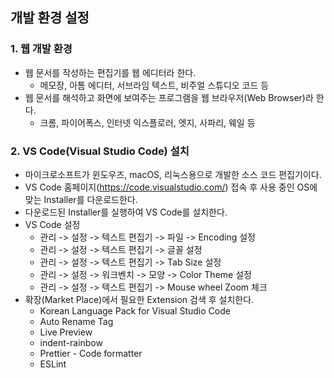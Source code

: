 ## 개발 환경 설정
### 1. 웹 개발 환경
* 웹 문서를 작성하는 편집기를 웹 에디터라 한다.
  * 메모장, 아톰 에디터, 서브라임 텍스트, 비주얼 스튜디오 코드 등
* 웹 문서를 해석하고 화면에 보여주는 프로그램을 웹 브라우저(Web Browser)라 한다.
  * 크롬, 파이어폭스, 인터넷 익스플로러, 엣지, 사파리, 웨일 등
### 2. VS Code(Visual Studio Code) 설치 
* 마이크로소프트가 윈도우즈, macOS, 리눅스용으로 개발한 소스 코드 편집기이다.
* VS Code 홈페이지(https://code.visualstudio.com/) 접속 후 사용 중인 OS에 맞는 Installer를 다운로드한다.
* 다운로드된 Installer를 실행하여 VS Code를 설치한다.
* VS Code 설정
  * 관리 -> 설정 -> 텍스트 편집기 -> 파일 -> Encoding 설정
  * 관리 -> 설정 -> 텍스트 편집기 -> 글꼴 설정
  * 관리 -> 설정 -> 텍스트 편집기 -> Tab Size 설정
  * 관리 -> 설정 -> 워크벤치 -> 모양 -> Color Theme 설정
  * 관리 -> 설정 -> 텍스트 편집기 -> Mouse wheel Zoom 체크
* 확장(Market Place)에서 필요한 Extension 검색 후 설치한다.
  * Korean Language Pack for Visual Studio Code
  * Auto Rename Tag
  * Live Preview
  * indent-rainbow
  * Prettier - Code formatter
  * ESLint
